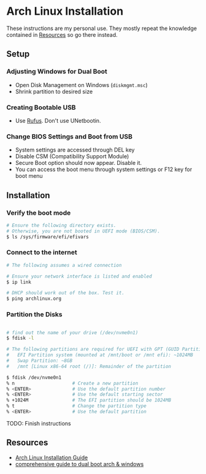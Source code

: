 # Arch Linux Installation
These instructions are my personal use. They mostly repeat the knowledge contained in [Resources](#resources) so go there instead.

## Setup
### Adjusting Windows for Dual Boot
* Open Disk Management on Windows (`diskmgmt.msc`)
* Shrink partition to desired size

### Creating Bootable USB
* Use [Rufus](https://rufus.ie/). Don't use UNetbootin.

### Change BIOS Settings and Boot from USB
* System settings are accessed through DEL key
* Disable CSM (Compatibility Support Module)
* Secure Boot option should now appear. Disable it.
* You can access the boot menu through system settings or F12 key for boot menu

## Installation
### Verify the boot mode
``` bash
# Ensure the following directory exists.
# Otherwise, you are not booted in UEFI mode (BIOS/CSM).
$ ls /sys/firmware/efi/efivars
```

### Connect to the internet
``` bash
# The following assumes a wired connection

# Ensure your network interface is listed and enabled
$ ip link

# DHCP should work out of the box. Test it.
$ ping archlinux.org
```

### Partition the Disks
```bash

# find out the name of your drive (/dev/nvme0n1)
$ fdisk -l

# The following partitions are required for UEFI with GPT (GUID Partition Table):
#   EFI Partition system (mounted at /mnt/boot or /mnt efi): ~1024MB
#   Swap Partition: ~8GB
#   /mnt [Linux x86-64 root (/)]: Remainder of the partition

$ fdisk /dev/nvme0n1
% n                     # Create a new partition
% <ENTER>               # Use the default partition number
% <ENTER>               # Use the default starting sector
% +1024M                # The EFI partition should be 1024MB
% t                     # Change the partition type
% <ENTER>               # Use the default partition


```

TODO: Finish instructions


## Resources
* [Arch Linux Installation Guide](https://wiki.archlinux.org/index.php/installation_guide)
* [comprehensive guide to dual boot arch & windows](https://gist.github.com/ppartarr/175aa0c3416daf3baacde17f442f80e1)
